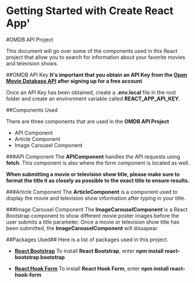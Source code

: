 # Getting Started with Create React App'
#OMDB API Project

This document will go over some of the components used in this React project that allow you to search for information about your favorite movies and television shows.

##OMDB API Key
**It's important that you obtain an API Key from the [Open Movie Database API](https://www.omdbapi.com/) after signing up for a free account**

Once an API Key has been obtained, create a **.env.local** file in the root folder and create an environment variable called **REACT_APP_API_KEY**.

##Components Used

There are three components that are used in the **OMDB API Project**
- API Component
- Article Component
- Image Carousel Component

###API Component
The **APIComponent** handles the API requests using **fetch**. This component is also where the form component is located as well.

**When submitting a movie or television show title, please make sure to format the title it as closely as possible to the exact title to ensure results.**

###Article Component
The **ArticleComponent** is a component used to display the movie and television show information after typing in your title.

###Image Carousel Component
The **ImageCarouselComponent** is a React Bootstrap component to show different movie poster images before the user submits a title parameter. Once a movie or television show title has been submitted, the **ImageCarouselComponent** will dissapear.

##Packages Used##
Here is a list of packages used in this project.
- **[React Bootstrap](https://react-bootstrap.github.io/)**
   To install **React Bootstrap**, enter **npm install react-bootstrap bootstrap**

- **[React Hook Form](https://react-hook-form.com/)**
   To install **React Hook Form**, enter **npm install react-hook-form**
